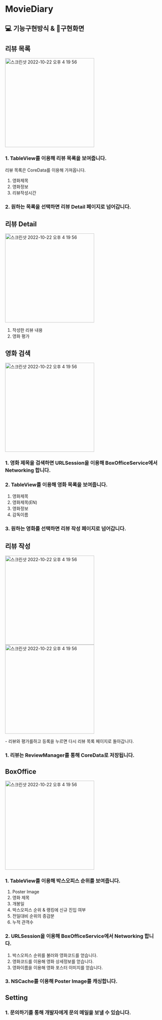 # MovieDiary

## 💻 기능구현방식 & 📱구현화면

## 리뷰 목록
<img width="290" alt="스크린샷 2022-10-22 오후 4 19 56" src="https://user-images.githubusercontent.com/98341623/199761120-5b246dc7-ea18-4b19-8223-e3f65e51920d.PNG">

### 1. TableView를 이용해 리뷰 목록을 보여줍니다.
리뷰 목록은 CoreData를 이용해 가져옵니다.
1. 영화제목
2. 영화정보
3. 리뷰작성시간

### 2. 원하는 목록을 선택하면 리뷰 Detail 페이지로 넘어갑니다.

## 리뷰 Detail
<img width="290" alt="스크린샷 2022-10-22 오후 4 19 56" src="https://user-images.githubusercontent.com/98341623/199761116-dbda4891-c278-4bcc-ae9a-fadbce174c44.PNG">

1. 작성한 리뷰 내용
2. 영화 평가

## 영화 검색
<img width="290" alt="스크린샷 2022-10-22 오후 4 19 56" src="https://user-images.githubusercontent.com/98341623/199761111-913cb500-7489-4814-97ca-f49bc458b006.PNG">

### 1. 영화 제목을 검색하면 URLSession을 이용해 BoxOfficeService에서 Networking 합니다.

### 2. TableView를 이용해 영화 목록을 보여줍니다.
1. 영화제목
2. 영화제목(EN)
3. 영화정보
4. 감독이름

### 3. 원하는 영화를 선택하면 리뷰 작성 페이지로 넘어갑니다.

## 리뷰 작성
<p>
<img width="290" alt="스크린샷 2022-10-22 오후 4 19 56" src="https://user-images.githubusercontent.com/98341623/199761057-be81c726-f4e0-41b3-8c77-e263a90f6b2a.PNG">

<img width="290" alt="스크린샷 2022-10-22 오후 4 19 56" src="https://user-images.githubusercontent.com/98341623/199761079-7e03f82b-6e83-436b-ac16-3bff32d2aca9.PNG">
</p>
- 리뷰와 평가를하고 등록을 누르면 다시 리뷰 목록 페이지로 돌아갑니다.

### 1. 리뷰는 ReviewManager를 통해 CoreData로 저장됩니다.

## BoxOffice
<img width="290" alt="스크린샷 2022-10-22 오후 4 19 56" src="https://user-images.githubusercontent.com/98341623/199761105-c1ed5fee-027d-42a1-b3b1-790ee4c2aba6.PNG">

### 1. TableView를 이용해 박스오피스 순위를 보여줍니다.
1. Poster Image
2. 영화 제목
3. 개봉일
4. 박스오피스 순위 & 랭킹에 신규 진입 여부
5. 전일대비 순위의 증감분
6. 누적 관객수


### 2. URLSession을 이용해 BoxOfficeService에서 Networking 합니다.
 1. 박스오피스 순위를 불러와 영화코드를 얻습니다.
 2. 영화코드를 이용해 영화 상세정보를 얻습니다.
 3. 영화이름을 이용해 영화 포스터 이미지를 얻습니다.


### 3. NSCache를 이용해 Poster Image를 캐싱합니다.

## Setting

### 1. 문의하기를 통해 개발자에게 문의 메일을 보낼 수 있습니다.
